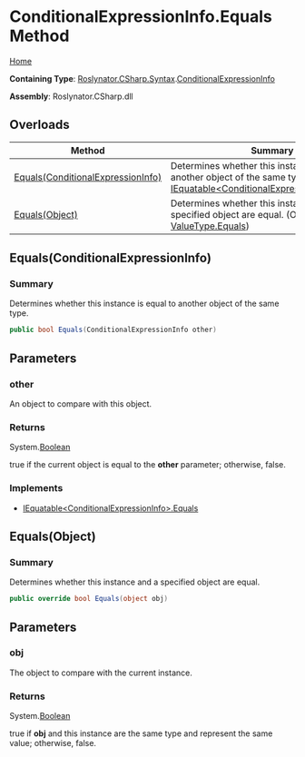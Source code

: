 # ConditionalExpressionInfo\.Equals Method

[Home](../../../../../README.md)

**Containing Type**: [Roslynator.CSharp.Syntax](../../README.md)\.[ConditionalExpressionInfo](../README.md)

**Assembly**: Roslynator\.CSharp\.dll

## Overloads

| Method | Summary |
| ------ | ------- |
| [Equals(ConditionalExpressionInfo)](#Roslynator_CSharp_Syntax_ConditionalExpressionInfo_Equals_Roslynator_CSharp_Syntax_ConditionalExpressionInfo_) | Determines whether this instance is equal to another object of the same type\. \(Implements [IEquatable\<ConditionalExpressionInfo>.Equals](https://docs.microsoft.com/en-us/dotnet/api/system.iequatable-1.equals)\) |
| [Equals(Object)](#Roslynator_CSharp_Syntax_ConditionalExpressionInfo_Equals_System_Object_) | Determines whether this instance and a specified object are equal\. \(Overrides [ValueType.Equals](https://docs.microsoft.com/en-us/dotnet/api/system.valuetype.equals)\) |

## Equals\(ConditionalExpressionInfo\)<a name="Roslynator_CSharp_Syntax_ConditionalExpressionInfo_Equals_Roslynator_CSharp_Syntax_ConditionalExpressionInfo_"></a>

### Summary

Determines whether this instance is equal to another object of the same type\.

```csharp
public bool Equals(ConditionalExpressionInfo other)
```

## Parameters

### other



An object to compare with this object\.

### Returns

System\.[Boolean](https://docs.microsoft.com/en-us/dotnet/api/system.boolean)

true if the current object is equal to the **other** parameter; otherwise, false\.

### Implements

* [IEquatable\<ConditionalExpressionInfo>.Equals](https://docs.microsoft.com/en-us/dotnet/api/system.iequatable-1.equals)

## Equals\(Object\)<a name="Roslynator_CSharp_Syntax_ConditionalExpressionInfo_Equals_System_Object_"></a>

### Summary

Determines whether this instance and a specified object are equal\.

```csharp
public override bool Equals(object obj)
```

## Parameters

### obj



The object to compare with the current instance\. 

### Returns

System\.[Boolean](https://docs.microsoft.com/en-us/dotnet/api/system.boolean)

true if **obj** and this instance are the same type and represent the same value; otherwise, false\. 